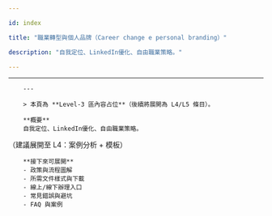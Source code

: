 ---
id: index
title: "職業轉型與個人品牌（Career change e personal branding）"
description: "自我定位、LinkedIn優化、自由職業策略。"
---

---
        ---

        > 本頁為 **Level‑3 區內容占位**（後續將展開為 L4/L5 條目）。

        **概要**
        自我定位、LinkedIn優化、自由職業策略。
（建議展開至 L4：案例分析 + 模板）

        **接下來可展開**
        - 政策與流程圖解
        - 所需文件樣式與下載
        - 線上/線下辦理入口
        - 常見錯誤與避坑
        - FAQ 與案例
